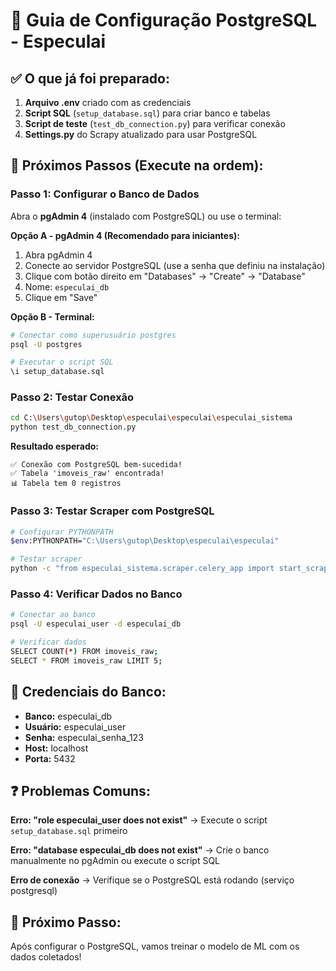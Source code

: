 # 🐘 Guia de Configuração PostgreSQL - Especulai

## ✅ O que já foi preparado:

1. **Arquivo .env** criado com as credenciais
2. **Script SQL** (`setup_database.sql`) para criar banco e tabelas
3. **Script de teste** (`test_db_connection.py`) para verificar conexão
4. **Settings.py** do Scrapy atualizado para usar PostgreSQL

## 🚀 Próximos Passos (Execute na ordem):

### Passo 1: Configurar o Banco de Dados

Abra o **pgAdmin 4** (instalado com PostgreSQL) ou use o terminal:

**Opção A - pgAdmin 4 (Recomendado para iniciantes):**
1. Abra pgAdmin 4
2. Conecte ao servidor PostgreSQL (use a senha que definiu na instalação)
3. Clique com botão direito em "Databases" → "Create" → "Database"
4. Nome: `especulai_db`
5. Clique em "Save"

**Opção B - Terminal:**
```bash
# Conectar como superusuário postgres
psql -U postgres

# Executar o script SQL
\i setup_database.sql
```

### Passo 2: Testar Conexão

```bash
cd C:\Users\gutop\Desktop\especulai\especulai\especulai_sistema
python test_db_connection.py
```

**Resultado esperado:**
```
✅ Conexão com PostgreSQL bem-sucedida!
✅ Tabela 'imoveis_raw' encontrada!
📊 Tabela tem 0 registros
```

### Passo 3: Testar Scraper com PostgreSQL

```bash
# Configurar PYTHONPATH
$env:PYTHONPATH="C:\Users\gutop\Desktop\especulai\especulai"

# Testar scraper
python -c "from especulai_sistema.scraper.celery_app import start_scrapy_spider; result = start_scrapy_spider(); print('Resultado:', result)"
```

### Passo 4: Verificar Dados no Banco

```bash
# Conectar ao banco
psql -U especulai_user -d especulai_db

# Verificar dados
SELECT COUNT(*) FROM imoveis_raw;
SELECT * FROM imoveis_raw LIMIT 5;
```

## 🔧 Credenciais do Banco:

- **Banco:** especulai_db
- **Usuário:** especulai_user  
- **Senha:** especulai_senha_123
- **Host:** localhost
- **Porta:** 5432

## ❓ Problemas Comuns:

**Erro: "role especulai_user does not exist"**
→ Execute o script `setup_database.sql` primeiro

**Erro: "database especulai_db does not exist"**
→ Crie o banco manualmente no pgAdmin ou execute o script SQL

**Erro de conexão**
→ Verifique se o PostgreSQL está rodando (serviço postgresql)

## 🎯 Próximo Passo:

Após configurar o PostgreSQL, vamos treinar o modelo de ML com os dados coletados!

